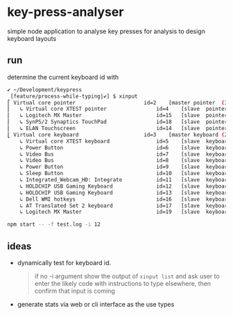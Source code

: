 # key-press-analyser
simple node application to analyse key presses for analysis to design keyboard layouts


## run 

determine the current keyboard id with

```sh
✔ ~/Development/keypress
 [feature/process-while-typing|✔] $ xinput
⎡ Virtual core pointer                    	id=2	[master pointer  (3)]
⎜   ↳ Virtual core XTEST pointer              	id=4	[slave  pointer  (2)]
⎜   ↳ Logitech MX Master                      	id=15	[slave  pointer  (2)]
⎜   ↳ SynPS/2 Synaptics TouchPad              	id=18	[slave  pointer  (2)]
⎜   ↳ ELAN Touchscreen                        	id=14	[slave  pointer  (2)]
⎣ Virtual core keyboard                   	id=3	[master keyboard (2)]
    ↳ Virtual core XTEST keyboard             	id=5	[slave  keyboard (3)]
    ↳ Power Button                            	id=6	[slave  keyboard (3)]
    ↳ Video Bus                               	id=7	[slave  keyboard (3)]
    ↳ Video Bus                               	id=8	[slave  keyboard (3)]
    ↳ Power Button                            	id=9	[slave  keyboard (3)]
    ↳ Sleep Button                            	id=10	[slave  keyboard (3)]
    ↳ Integrated_Webcam_HD: Integrate         	id=11	[slave  keyboard (3)]
    ↳ HOLDCHIP USB Gaming Keyboard            	id=12	[slave  keyboard (3)]
    ↳ HOLDCHIP USB Gaming Keyboard            	id=13	[slave  keyboard (3)]
    ↳ Dell WMI hotkeys                        	id=16	[slave  keyboard (3)]
    ↳ AT Translated Set 2 keyboard            	id=17	[slave  keyboard (3)]
    ↳ Logitech MX Master                      	id=19	[slave  keyboard (3)]
```

```sh
npm start -- -f test.log -i 12
```


## ideas

- dynamically test for keyboard id.
    > if no -i argument show the output of `xinput list` and ask user to enter the likely code with instructions to type elsewhere, then confirm that input is coming
- generate stats via web or cli interface as the use types    
